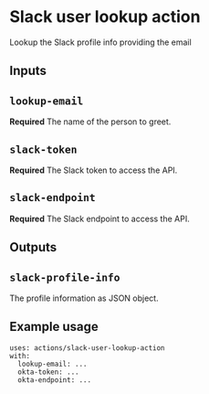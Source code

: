# Slack user lookup action

Lookup the Slack profile info providing the email

## Inputs

## `lookup-email`

**Required** The name of the person to greet.

## `slack-token`

**Required** The Slack token to access the API.

## `slack-endpoint`

**Required** The Slack endpoint to access the API.

## Outputs

## `slack-profile-info`

The profile information as JSON object.

## Example usage

```
uses: actions/slack-user-lookup-action
with:
  lookup-email: ...
  okta-token: ...
  okta-endpoint: ...
```
